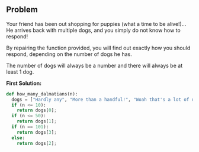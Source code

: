 ## Problem

Your friend has been out shopping for puppies (what a time to be alive!)... He arrives back with multiple dogs, and you simply do not know how to respond!

By repairing the function provided, you will find out exactly how you should respond, depending on the number of dogs he has.

The number of dogs will always be a number and there will always be at least 1 dog.

**First Solution:**
```python
def how_many_dalmatians(n):
  dogs = ["Hardly any", "More than a handful!", "Woah that's a lot of dogs!", "101 DALMATIONS!!!"];
  if (n <= 10):
    return dogs[0];
  if (n <= 50):
    return dogs[1];
  if (n == 101):
    return dogs[3];
  else:
    return dogs[2];
```